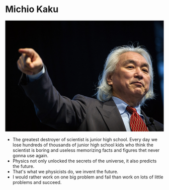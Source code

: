# Michio Kaku

![Michio Kaku](Assets/Michio%20Kaku.jpg)

- The greatest destroyer of scientist is junior high school. Every day we lose hundreds of thousands of junior high school kids who think the scientist is boring and useless memorizing facts and figures thet never gonna use again.
- Physics not only unlocked the secrets of the universe, it also predicts the future.
- That's what we physicists do, we invent the future.
- I would rather work on one big problem and fail than work on lots of little problems and succeed.
